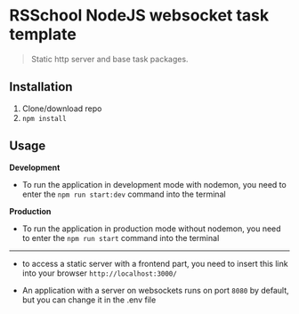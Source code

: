 # RSSchool NodeJS websocket task template
> Static http server and base task packages.

## Installation
1. Clone/download repo
2. `npm install`

## Usage
**Development**


* To run the application in development mode with nodemon, you need to enter the `npm run start:dev` command into the terminal

**Production**


* To run the application in production mode without nodemon, you need to enter the `npm run start` command into the terminal

---

* to access a static server with a frontend part, you need to insert this link into your browser `http://localhost:3000/`

* An application with a server on websockets runs on port `8080` by default, but you can change it in the .env file